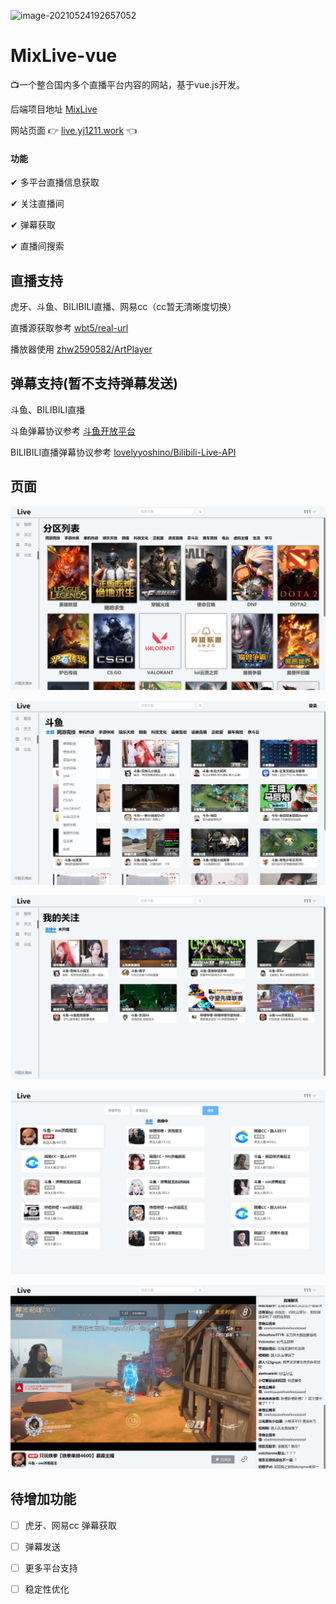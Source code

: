 ![image-20210524192657052](https://typora-pic-yj.oss-cn-shanghai.aliyuncs.com/img/image-20210524192657052.png)

# MixLive-vue

:tv:一个整合国内多个直播平台内容的网站，基于vue.js开发。

后端项目地址    [MixLive](https://github.com/guyijie1211/MixLive)

网站页面   &#x1F449; [live.yj1211.work](http://live.yj1211.work) &#x1F448;

#### 功能

✔	多平台直播信息获取

✔	关注直播间

✔	弹幕获取

✔	直播间搜索



## 直播支持

虎牙、斗鱼、BILIBILI直播、网易cc（cc暂无清晰度切换）

直播源获取参考	[wbt5/real-url](https://github.com/wbt5/real-url)

播放器使用	[zhw2590582/ArtPlayer](https://github.com/zhw2590582/ArtPlayer)

## 弹幕支持(暂不支持弹幕发送)

斗鱼、BILIBILI直播

斗鱼弹幕协议参考	[斗鱼开放平台](https://open.douyu.com/source/api/63)

BILIBILI直播弹幕协议参考	[lovelyyoshino/Bilibili-Live-API](https://github.com/lovelyyoshino/Bilibili-Live-API)

## 页面

![image-20210524193646108](pic/image-20210524193646108.png)

![image-20210524194748667](pic/image-20210524194748667.png)

![image-20210524193933924](pic/image-20210524193933924.png)

![image-20210524194048907](pic/image-20210524194048907.png)

![image-20210524194340048](pic/image-20210524194340048.png)



## 待增加功能

- [ ] 虎牙、网易cc 弹幕获取

- [ ] 弹幕发送

- [ ] 更多平台支持

- [ ] 稳定性优化
